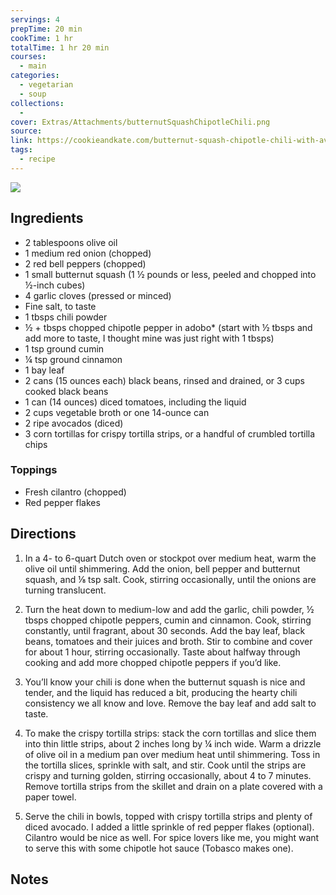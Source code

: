 ```yaml
---
servings: 4
prepTime: 20 min
cookTime: 1 hr
totalTime: 1 hr 20 min
courses:
  - main
categories:
  - vegetarian
  - soup
collections:
  -
cover: Extras/Attachments/butternutSquashChipotleChili.png
source:
link: https://cookieandkate.com/butternut-squash-chipotle-chili-with-avocado/
tags:
  - recipe
---
```


![](Extras/Attachments/butternutSquashChipotleChili.png)


## Ingredients

- 2 tablespoons olive oil
- 1 medium red onion (chopped)
- 2 red bell peppers (chopped)
- 1 small butternut squash (1 ½ pounds or less, peeled and chopped into ½-inch cubes)
- 4 garlic cloves (pressed or minced)
- Fine salt, to taste
- 1 tbsps chili powder
- ½ + tbsps chopped chipotle pepper in adobo* (start with ½ tbsps and add more to taste, I thought mine was just right with 1 tbsps)
- 1 tsp ground cumin
- ¼ tsp ground cinnamon
- 1 bay leaf
- 2 cans (15 ounces each) black beans, rinsed and drained, or 3 cups cooked black beans
- 1 can (14 ounces) diced tomatoes, including the liquid
- 2 cups vegetable broth or one 14-ounce can
- 2 ripe avocados (diced)
- 3 corn tortillas for crispy tortilla strips, or a handful of crumbled tortilla chips

### Toppings

- Fresh cilantro (chopped)
- Red pepper flakes


## Directions

1. In a 4- to 6-quart Dutch oven or stockpot over medium heat, warm the olive oil until shimmering. Add the onion, bell pepper and butternut squash, and ⅛ tsp salt. Cook, stirring occasionally, until the onions are turning translucent.

2. Turn the heat down to medium-low and add the garlic, chili powder, ½ tbsps chopped chipotle peppers, cumin and cinnamon. Cook, stirring constantly, until fragrant, about 30 seconds. Add the bay leaf, black beans, tomatoes and their juices and broth. Stir to combine and cover for about 1 hour, stirring occasionally. Taste about halfway through cooking and add more chopped chipotle peppers if you’d like.

3. You’ll know your chili is done when the butternut squash is nice and tender, and the liquid has reduced a bit, producing the hearty chili consistency we all know and love. Remove the bay leaf and add salt to taste.

4. To make the crispy tortilla strips: stack the corn tortillas and slice them into thin little strips, about 2 inches long by ¼ inch wide. Warm a drizzle of olive oil in a medium pan over medium heat until shimmering. Toss in the tortilla slices, sprinkle with salt, and stir. Cook until the strips are crispy and turning golden, stirring occasionally, about 4 to 7 minutes. Remove tortilla strips from the skillet and drain on a plate covered with a paper towel.

5. Serve the chili in bowls, topped with crispy tortilla strips and plenty of diced avocado. I added a little sprinkle of red pepper flakes (optional). Cilantro would be nice as well. For spice lovers like me, you might want to serve this with some chipotle hot sauce (Tobasco makes one).


## Notes
